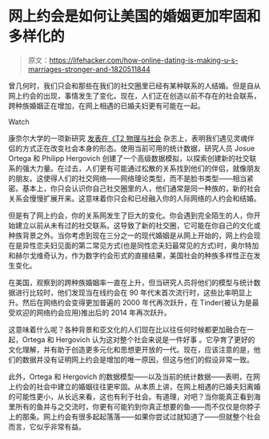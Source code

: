# 网上约会是如何让美国的婚姻更加牢固和多样化的

> 原文：<https://lifehacker.com/how-online-dating-is-making-u-s-marriages-stronger-and-1820511844>

曾几何时，我们只会和那些在我们的社交圈里已经有某种联系的人结婚。但是自从网上约会的出现，事情发生了变化。现在，人们正在创造以前不存在的社会联系，跨种族婚姻正在增加，在网上相遇的已婚夫妇更有可能在一起。

Watch

康奈尔大学的一项新研究 [发表在《T2 物理与社会](https://arxiv.org/abs/1709.10478) 杂志上，表明我们遇见灵魂伴侣的方式正在改变社会本身的形态。使用当前可用的统计数据，研究人员 Josue Ortega 和 Philipp Hergovich 创建了一个高级数据模拟，以探索创建新的社交联系的强大力量。在过去，人们更有可能通过松散的关系找到他们的伴侣，就像朋友的朋友。这使得人们的社交网络——网络理论类型，而不是脸书类型——相当紧密。基本上，你只会认识你自己社交圈里的人，他们通常是同一种族的，新的社会关系会慢慢扩展开来。这意味着你只会和已经融入你的人际网络的人约会和结婚。

但是有了网上约会，你的关系网发生了巨大的变化。你会遇到完全陌生的人，你开始建立以前从未有过的社交联系。这导致了新的社交圈，它可能在你自己的文化或种族背景之外。当你考虑到现在三分之一的现代婚姻是从网上开始的，网上约会现在是异性恋夫妇见面的第二常见方式(也是同性恋夫妇最常见的方式)时，奥尔特加和赫尔戈维奇认为，作为数字约会形式的直接结果，美国社会的种族多样性正在发生变化。

在美国，观察到的跨种族婚姻率一直在上升，但当研究人员将他们的模型与统计数据进行比较时，他们发现当在线约会在 90 年代末首次流行时，这些比率明显上升。然后在网络约会变得更加普遍的 2000 年代再次跃升，在 Tinder(被认为是最受欢迎的网络约会应用)推出后的 2014 年再次跃升。

这意味着什么呢？各种背景和亚文化的人们现在比以往任何时候都更加融合在一起，Ortega 和 Hergovich 认为这对整个社会来说是一件好事 。它孕育了更好的文化理解，并有助于创造更多元化和思想更开放的一代。现在，应该注意的是，他们的数据并没有证明网上约会是增加的唯一原因，但这与他们的假设非常一致。

此外，Ortega 和 Hergovich 的数据模型——以及当前的统计数据——表明，在网上约会的社会中建立的婚姻往往更牢固。从本质上讲，在网上相遇的已婚夫妇离婚的可能性更小，从长远来看，这也有利于社会。有道理，对吧？当你能真正看到海里所有的鱼并与之交流时，你更有可能钓到你真正想要的鱼——而不仅仅是你脖子上的那条。网上约会有很多起起落落——如果你尝试过就知道了——但就整个社会而言，它似乎非常有益。